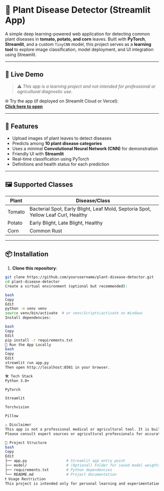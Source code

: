 # 🌿 Plant Disease Detector (Streamlit App)

A simple deep learning-powered web application for detecting common plant diseases in **tomato, potato, and corn** leaves. Built with **PyTorch**, **Streamlit**, and a custom `TinyCNN` model, this project serves as a **learning tool** to explore image classification, model deployment, and UI integration using Streamlit.

---

## 🚀 Live Demo

> ⚠️ *This app is a learning project and not intended for professional or agricultural diagnostic use.*

🌐 Try the app (if deployed on Streamlit Cloud or Vercel):  
**[Click here to open](https://your-deployment-url.streamlit.app)**

---

## 🧠 Features

- Upload images of plant leaves to detect diseases
- Predicts among **10 plant disease categories**
- Uses a minimal **Convolutional Neural Network (CNN)** for demonstration
- Friendly UI with **Streamlit**
- Real-time classification using PyTorch
- Definitions and health status for each prediction

---

## 🖼️ Supported Classes

| Plant   | Disease/Class                |
|---------|------------------------------|
| Tomato  | Bacterial Spot, Early Blight, Leaf Mold, Septoria Spot, Yellow Leaf Curl, Healthy |
| Potato  | Early Blight, Late Blight, Healthy |
| Corn    | Common Rust |

---

## 📦 Installation

1. **Clone this repository**:

```bash
git clone https://github.com/yourusername/plant-disease-detector.git
cd plant-disease-detector
Create a virtual environment (optional but recommended):

bash
Copy
Edit
python -m venv venv
source venv/bin/activate  # or venv\Scripts\activate on Windows
Install dependencies:

bash
Copy
Edit
pip install -r requirements.txt
🧪 Run the App Locally
bash
Copy
Edit
streamlit run app.py
Then open http://localhost:8501 in your browser.

🛠 Tech Stack
Python 3.8+

PyTorch

Streamlit

Torchvision

Pillow

⚠️ Disclaimer
This app is not a professional medical or agricultural tool. It is built purely for educational purposes and may produce incorrect or misleading results.
Please consult expert sources or agricultural professionals for accurate diagnoses and recommendations.

📁 Project Structure
bash
Copy
Edit
├── app.py                  # Streamlit app entry point
├── model/                  # (Optional) Folder for saved model weights
├── requirements.txt        # Python dependencies
└── README.md               # Project documentation
❗ Usage Restriction
This project is intended only for personal learning and experimentation.
